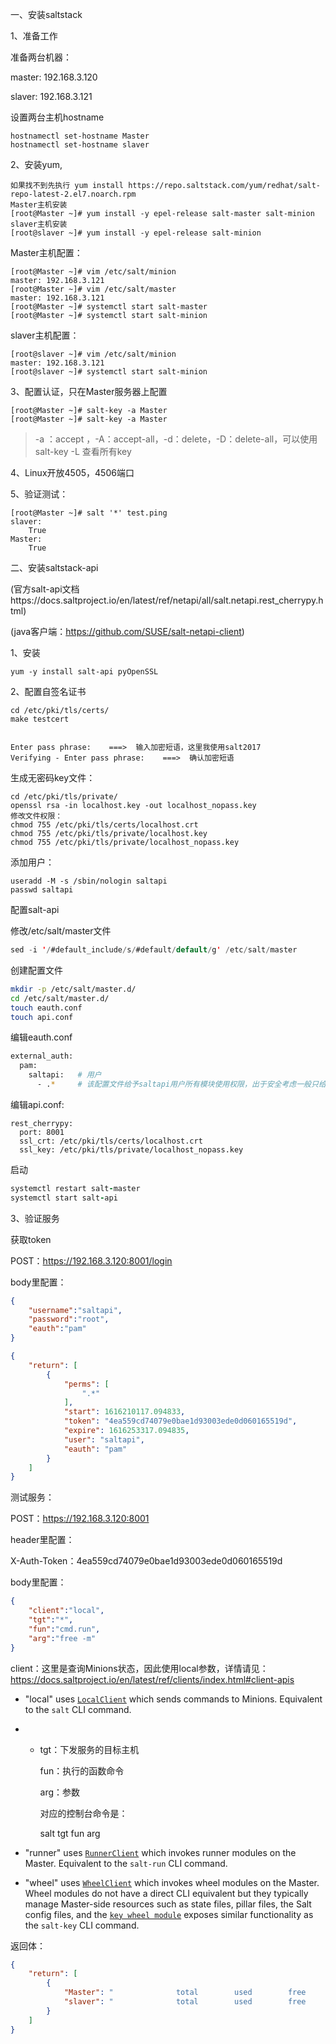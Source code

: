 一、安装saltstack

1、准备工作

准备两台机器：

master: 192.168.3.120

slaver: 192.168.3.121



设置两台主机hostname

```shell
hostnamectl set-hostname Master
hostnamectl set-hostname slaver
```

2、安装yum,

```shell
如果找不到先执行 yum install https://repo.saltstack.com/yum/redhat/salt-repo-latest-2.el7.noarch.rpm
Master主机安装
[root@Master ~]# yum install -y epel-release salt-master salt-minion
slaver主机安装
[root@slaver ~]# yum install -y epel-release salt-minion
```

Master主机配置：

```shell
[root@Master ~]# vim /etc/salt/minion
master: 192.168.3.121
[root@Master ~]# vim /etc/salt/master
master: 192.168.3.121
[root@Master ~]# systemctl start salt-master
[root@Master ~]# systemctl start salt-minion
```

slaver主机配置：

```shell
[root@slaver ~]# vim /etc/salt/minion
master: 192.168.3.121
[root@slaver ~]# systemctl start salt-minion
```

3、配置认证，只在Master服务器上配置

```shell
[root@Master ~]# salt-key -a Master
[root@Master ~]# salt-key -a Master
```

> -a ：accept ，-A：accept-all，-d：delete，-D：delete-all，可以使用salt-key -L 查看所有key

4、Linux开放4505，4506端口

5、验证测试：

```shell
[root@Master ~]# salt '*' test.ping
slaver:
    True
Master:
    True
```

二、安装saltstack-api 

(官方salt-api文档https://docs.saltproject.io/en/latest/ref/netapi/all/salt.netapi.rest_cherrypy.html)

(java客户端：https://github.com/SUSE/salt-netapi-client)

1、安装

```
yum -y install salt-api pyOpenSSL
```

2、配置自签名证书

```shell
cd /etc/pki/tls/certs/
make testcert


Enter pass phrase:    ===>  输入加密短语，这里我使用salt2017
Verifying - Enter pass phrase:    ===>  确认加密短语
```

生成无密码key文件：

```shell
cd /etc/pki/tls/private/
openssl rsa -in localhost.key -out localhost_nopass.key
修改文件权限：
chmod 755 /etc/pki/tls/certs/localhost.crt 
chmod 755 /etc/pki/tls/private/localhost.key 
chmod 755 /etc/pki/tls/private/localhost_nopass.key
```

添加用户：

```undefined
useradd -M -s /sbin/nologin saltapi
passwd saltapi   
```

配置salt-api

修改/etc/salt/master文件

```swift
sed -i '/#default_include/s/#default/default/g' /etc/salt/master
```

创建配置文件

```bash
mkdir -p /etc/salt/master.d/
cd /etc/salt/master.d/
touch eauth.conf
touch api.conf
```

编辑eauth.conf

```bash
external_auth:
  pam:
    saltapi:   # 用户
      - .*     # 该配置文件给予saltapi用户所有模块使用权限，出于安全考虑一般只给予特定模块使用权限
```

编辑api.conf:

```tsx
rest_cherrypy:
  port: 8001
  ssl_crt: /etc/pki/tls/certs/localhost.crt
  ssl_key: /etc/pki/tls/private/localhost_nopass.key
```

启动

```ruby
systemctl restart salt-master
systemctl start salt-api
```

3、验证服务

获取token

POST：https://192.168.3.120:8001/login

body里配置：

```json
{
    "username":"saltapi",
    "password":"root",
    "eauth":"pam"
}
```



```json
{
    "return": [
        {
            "perms": [
                ".*"
            ],
            "start": 1616210117.094833,
            "token": "4ea559cd74079e0bae1d93003ede0d060165519d",
            "expire": 1616253317.094835,
            "user": "saltapi",
            "eauth": "pam"
        }
    ]
}
```

测试服务：

POST：https://192.168.3.120:8001

header里配置：

X-Auth-Token：4ea559cd74079e0bae1d93003ede0d060165519d

body里配置：

```json
{
    "client":"local", 
    "tgt":"*",
    "fun":"cmd.run",
    "arg":"free -m"
}
```

client：这里是查询Minions状态，因此使用local参数，详情请见：https://docs.saltproject.io/en/latest/ref/clients/index.html#client-apis

* "local" uses [`LocalClient`](https://docs.saltproject.io/en/latest/ref/clients/index.html#salt.client.LocalClient) which sends commands to Minions. Equivalent to the `salt` CLI command.

* * tgt：下发服务的目标主机

    fun：执行的函数命令

    arg：参数

    对应的控制台命令是：

    salt tgt fun arg

* "runner" uses [`RunnerClient`](https://docs.saltproject.io/en/latest/ref/clients/index.html#salt.runner.RunnerClient) which invokes runner modules on the Master. Equivalent to the `salt-run` CLI command.
* "wheel" uses [`WheelClient`](https://docs.saltproject.io/en/latest/ref/clients/index.html#salt.wheel.WheelClient) which invokes wheel modules on the Master. Wheel modules do not have a direct CLI equivalent but they typically manage Master-side resources such as state files, pillar files, the Salt config files, and the [`key wheel module`](https://docs.saltproject.io/en/latest/ref/wheel/all/salt.wheel.key.html#module-salt.wheel.key) exposes similar functionality as the `salt-key` CLI command.



返回体：

```json
{
    "return": [
        {
            "Master": "              total        used        free      shared  buff/cache   available\nMem:            972         830          69           1          71          35\nSwap:          2047        1871         176",
            "slaver": "              total        used        free      shared  buff/cache   available\nMem:            972         258         169          19         544         542\nSwap:          2047           0        2047"
        }
    ]
}
```

